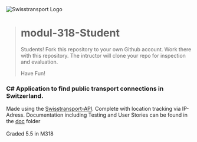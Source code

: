 <img src="https://i.ibb.co/dgbDv7g/Swiss-Transport-API-Logo.png" alt="Swisstransport Logo"/>

># modul-318-Student
>
>Students!
>Fork this repository to your own Github account. Work there with this repository. The intructor will clone your repo for inspection and evaluation.
>
>Have Fun!

### C# Application to find public transport connections in Switzerland.

Made using the [Swisstransport-API](https://transport.opendata.ch/). Complete with location tracking via IP-Adress. Documentation including Testing and User Stories can be found in the [doc](/doc) folder
<br/><br/>
Graded 5.5 in M318


